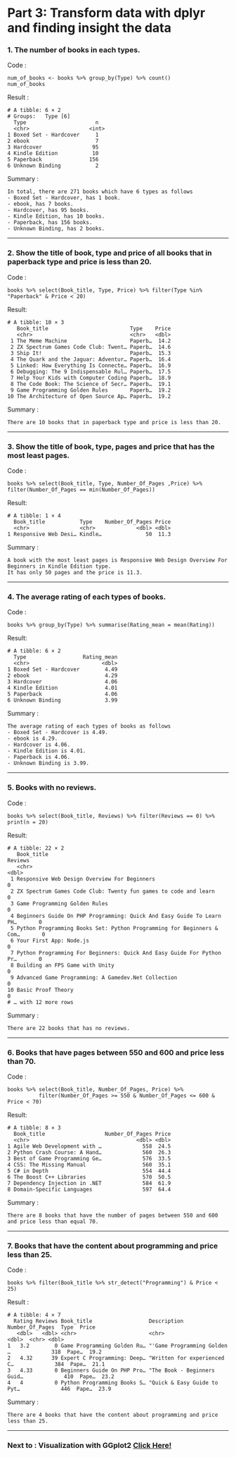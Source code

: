 # Part 3: Transform data with dplyr and finding insight the data

### 1. The number of books in each types.
Code :
```
num_of_books <- books %>% group_by(Type) %>% count()
num_of_books
```

Result :
```
# A tibble: 6 × 2
# Groups:   Type [6]
  Type                      n
  <chr>                   <int>
1 Boxed Set - Hardcover     1
2 ebook                     7
3 Hardcover                95
4 Kindle Edition           10
5 Paperback               156
6 Unknown Binding           2
```

Summary :  
```
In total, there are 271 books which have 6 types as follows 
- Boxed Set - Hardcover, has 1 book. 
- ebook, has 7 books. 
- Hardcover, has 95 books.
- Kindle Edition, has 10 books.
- Paperback, has 156 books.
- Unknown Binding, has 2 books.
```
---

### 2. Show the title of book, type and price of all books that in paperback type and price is less than 20.  
Code :
```
books %>% select(Book_title, Type, Price) %>% filter(Type %in% "Paperback" & Price < 20)
```

Result:
```
# A tibble: 10 × 3
   Book_title                          Type    Price
   <chr>                               <chr>   <dbl>
 1 The Meme Machine                    Paperb…  14.2
 2 ZX Spectrum Games Code Club: Twent… Paperb…  14.6
 3 Ship It!                            Paperb…  15.3
 4 The Quark and the Jaguar: Adventur… Paperb…  16.4
 5 Linked: How Everything Is Connecte… Paperb…  16.9
 6 Debugging: The 9 Indispensable Rul… Paperb…  17.5
 7 Help Your Kids with Computer Coding Paperb…  18.9
 8 The Code Book: The Science of Secr… Paperb…  19.1
 9 Game Programming Golden Rules       Paperb…  19.2
10 The Architecture of Open Source Ap… Paperb…  19.2
```

Summary :
```
There are 10 books that in paperback type and price is less than 20.
```
---

### 3. Show the title of book, type, pages and price that has the most least pages.  
Code :
```
books %>% select(Book_title, Type, Number_Of_Pages ,Price) %>% filter(Number_Of_Pages == min(Number_Of_Pages))
```

Result:

```
# A tibble: 1 × 4
  Book_title           Type    Number_Of_Pages Price
  <chr>                <chr>             <dbl> <dbl>
1 Responsive Web Desi… Kindle…              50  11.3
```

Summary :
```
A book with the most least pages is Responsive Web Design Overview For Beginners in Kindle Edition type.   
It has only 50 pages and the price is 11.3. 
```
---


### 4. The average rating of each types of books.  
Code :
```
books %>% group_by(Type) %>% summarise(Rating_mean = mean(Rating))
```

Result:
```
# A tibble: 6 × 2
  Type                  Rating_mean
  <chr>                       <dbl>
1 Boxed Set - Hardcover        4.49
2 ebook                        4.29
3 Hardcover                    4.06
4 Kindle Edition               4.01
5 Paperback                    4.06
6 Unknown Binding              3.99
```

Summary :
```
The average rating of each types of books as follows
- Boxed Set - Hardcover is 4.49. 
- ebook is 4.29. 
- Hardcover is 4.06.
- Kindle Edition is 4.01.
- Paperback is 4.06.
- Unknown Binding is 3.99.
```
---


### 5. Books with no reviews.  
Code :
```
books %>% select(Book_title, Reviews) %>% filter(Reviews == 0) %>% print(n = 20)
```

Result:
```
# A tibble: 22 × 2
   Book_title                                                            Reviews
   <chr>                                                                   <dbl>
 1 Responsive Web Design Overview For Beginners                                0
 2 ZX Spectrum Games Code Club: Twenty fun games to code and learn             0
 3 Game Programming Golden Rules                                               0
 4 Beginners Guide On PHP Programming: Quick And Easy Guide To Learn PH…       0
 5 Python Programming Books Set: Python Programming for Beginners & Com…       0
 6 Your First App: Node.js                                                     0
 7 Python Programming For Beginners: Quick And Easy Guide For Python Pr…       0
 8 Building an FPS Game with Unity                                             0
 9 Advanced Game Programming: A Gamedev.Net Collection                         0
10 Basic Proof Theory                                                          0
# … with 12 more rows
```

Summary :
```
There are 22 books that has no reviews. 
```
---


### 6. Books that have pages between 550 and 600 and price less than 70. 
Code :  
```
books %>% select(Book_title, Number_Of_Pages, Price) %>% 
          filter(Number_Of_Pages >= 550 & Number_Of_Pages <= 600 & Price < 70)
```

Result:
```
# A tibble: 8 × 3
  Book_title                   Number_Of_Pages Price
  <chr>                                  <dbl> <dbl>
1 Agile Web Development with …             558  24.5
2 Python Crash Course: A Hand…             560  26.3
3 Best of Game Programming Ge…             576  33.5
4 CSS: The Missing Manual                  560  35.1
5 C# in Depth                              554  44.4
6 The Boost C++ Libraries                  570  50.5
7 Dependency Injection in .NET             584  61.9
8 Domain-Specific Languages                597  64.4
```

Summary :
```
There are 8 books that have the number of pages between 550 and 600 and price less than equal 70.
```
---


### 7. Books that have the content about programming and price less than 25.  
Code :
```
books %>% filter(Book_title %>% str_detect("Programming") & Price < 25) 
```

Result :
```
# A tibble: 4 × 7
  Rating Reviews Book_title                  Description                 Number_Of_Pages  Type  Price
   <dbl>   <dbl> <chr>                       <chr>                                 <dbl>  <chr> <dbl>
1   3.2        0 Game Programming Golden Ru… "'Game Programming Golden …             318  Pape…  19.2
2   4.32      39 Expert C Programming: Deep… "Written for experienced C…             384  Pape…  21.1
3   4.33       0 Beginners Guide On PHP Pro… "The Book - Beginners Guid…             410  Pape…  23.2
4   4          0 Python Programming Books S… "Quick & Easy Guide to Pyt…             446  Pape…  23.9
```

Summary :
```
There are 4 books that have the content about programming and price less than 25.  
```
---
### Next to : Visualization with GGplot2 [Click Here!]()
